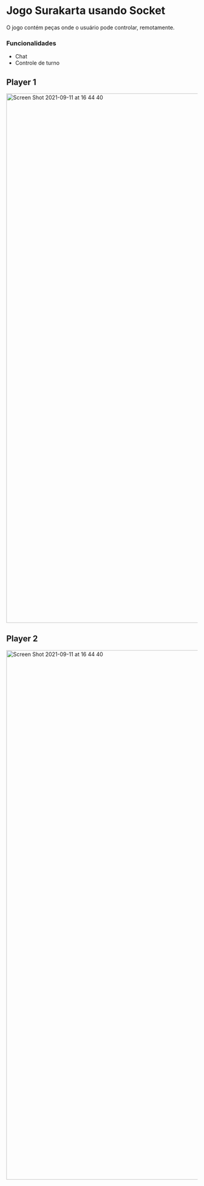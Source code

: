 # Jogo Surakarta usando Socket

O jogo contém peças onde o usuário pode controlar, remotamente.
### Funcionalidades
- Chat
- Controle de turno

## Player 1
<img width="1392" alt="Screen Shot 2021-09-11 at 16 44 40" src="https://user-images.githubusercontent.com/9591485/132959644-8f1cab38-240e-48c0-8f6d-abd16a38efef.png">

## Player 2
<img width="1392" alt="Screen Shot 2021-09-11 at 16 44 40" src="https://user-images.githubusercontent.com/9591485/132959716-cfbfa8a5-e6e3-488d-9a93-45e8d62e24c7.png">

